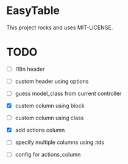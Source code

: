 EasyTable
===============

This project rocks and uses MIT-LICENSE.


TODO
==============

- [ ] I18n header
- [ ] custom header using options
- [ ] guess model_class from current controller
- [x] custom column using block
- [ ] custom column using class
- [x] add actions column
- [ ] specify multiple columns using :tds
- [ ] config for actions_column

